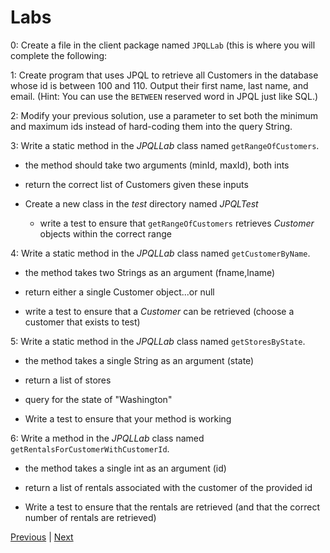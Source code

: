# Labs

0: Create a file in the client package named `JPQLLab` (this is where you will complete the following:

1: Create program that uses JPQL to retrieve all Customers in the
database whose id is between 100 and 110. Output their first name, last
name, and email. (Hint: You can use the `BETWEEN` reserved word in JPQL
just like SQL.)

2: Modify your previous solution, use a parameter to set both the minimum
and maximum ids instead of hard-coding them into the query String.

3: Write a static method in the *JPQLLab* class named `getRangeOfCustomers`.

  * the method should take two arguments (minId, maxId), both ints

  * return the correct list of Customers given these inputs

  * Create a new class in the *test* directory named *JPQLTest*

    * write a test to ensure that `getRangeOfCustomers` retrieves *Customer* objects within the correct range

4: Write a static method in the *JPQLLab* class named `getCustomerByName`.

  * the method takes two Strings as an argument (fname,lname)

  * return either a single Customer object...or null

  * write a test to ensure that a *Customer* can be retrieved (choose a customer that exists to test)

5: Write a static method in the *JPQLLab* class named `getStoresByState`.

  * the method takes a single String as an argument (state)

  * return a list of stores

  * query for the state of "Washington"

  * Write a test to ensure that your method is working

6: Write a method in the *JPQLLab* class named `getRentalsForCustomerWithCustomerId`.

  * the method takes a single int as an argument (id)

  * return a list of rentals associated with the customer of the provided id

  * Write a test to ensure that the rentals are retrieved (and that the correct number of rentals are retrieved)

[Previous](query_parameters.md) | [Next](../ch6)
